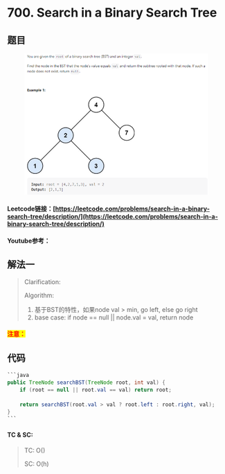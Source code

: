 # 700. Search in a Binary Search Tree

## 题目

<figure><img src="../../.gitbook/assets/image.png" alt=""><figcaption></figcaption></figure>

#### Leetcode链接：[https://leetcode.com/problems/search-in-a-binary-search-tree/description/](https://leetcode.com/problems/search-in-a-binary-search-tree/description/)

#### Youtube参考：

## 解法一

> Clarification:&#x20;
>
> Algorithm:&#x20;
>
> 1. 基于BST的特性，如果node val > min, go left, else go right
> 2. base case: if node == null || node.val = val, return node

#### <mark style="color:red;">注意：</mark>

## 代码

````java
```java
public TreeNode searchBST(TreeNode root, int val) {
    if (root == null || root.val == val) return root;
    
    return searchBST(root.val > val ? root.left : root.right, val);
}
```
````

#### TC & SC:&#x20;

> TC: O()
>
> SC: O(h)
